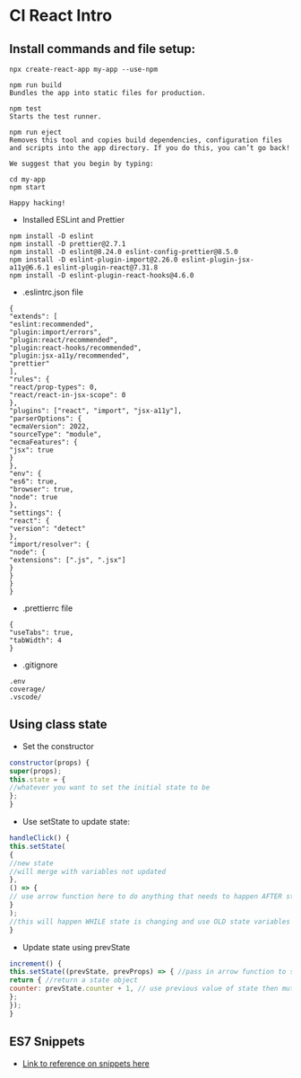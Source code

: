 # CI React Intro
## Install commands and file setup:

`npx create-react-app my-app --use-npm`

```
npm run build
Bundles the app into static files for production.

npm test
Starts the test runner.

npm run eject
Removes this tool and copies build dependencies, configuration files
and scripts into the app directory. If you do this, you can’t go back!

We suggest that you begin by typing:

cd my-app
npm start

Happy hacking!
```

- Installed ESLint and Prettier

```
npm install -D eslint
npm install -D prettier@2.7.1
npm install -D eslint@8.24.0 eslint-config-prettier@8.5.0
npm install -D eslint-plugin-import@2.26.0 eslint-plugin-jsx-a11y@6.6.1 eslint-plugin-react@7.31.8
npm install -D eslint-plugin-react-hooks@4.6.0
```

- .eslintrc.json file

```
{
"extends": [
"eslint:recommended",
"plugin:import/errors",
"plugin:react/recommended",
"plugin:react-hooks/recommended",
"plugin:jsx-a11y/recommended",
"prettier"
],
"rules": {
"react/prop-types": 0,
"react/react-in-jsx-scope": 0
},
"plugins": ["react", "import", "jsx-a11y"],
"parserOptions": {
"ecmaVersion": 2022,
"sourceType": "module",
"ecmaFeatures": {
"jsx": true
}
},
"env": {
"es6": true,
"browser": true,
"node": true
},
"settings": {
"react": {
"version": "detect"
},
"import/resolver": {
"node": {
"extensions": [".js", ".jsx"]
}
}
}
}
```

- .prettierrc file

```
{
"useTabs": true,
"tabWidth": 4
}

```

- .gitignore

```
.env
coverage/
.vscode/
```

## Using class state
* Set the constructor
```javascript
constructor(props) {
super(props);
this.state = {
//whatever you want to set the initial state to be
};
}
```
* Use setState to update state:
```javascript
handleClick() {
this.setState(
{
//new state
//will merge with variables not updated
},
() => {
// use arrow function here to do anything that needs to happen AFTER state has changed
}
);
//this will happen WHILE state is changing and use OLD state variables
}

```
* Update state using prevState
```javascript
increment() {
this.setState((prevState, prevProps) => { //pass in arrow function to setState
return { //return a state object
counter: prevState.counter + 1, // use previous value of state then mutate that value 
};
});
}
```

## ES7 Snippets 

* [Link to reference on snippets here](https://docs.google.com/document/d/1QtCwh_CcgXwbrHcGP4hlpOi37vylxurn-x4BznhbkBA/edit)
